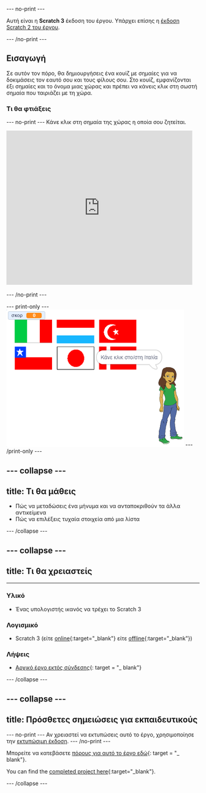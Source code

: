 \--- no-print \---

Αυτή είναι η **Scratch 3** έκδοση του έργου. Υπάρχει επίσης η [έκδοση Scratch 2 του έργου](https://projects.raspberrypi.org/en/projects/guess-the-flag-scratch2).

\--- /no-print \---

## Εισαγωγή

Σε αυτόν τον πόρο, θα δημιουργήσεις ένα κουίζ με σημαίες για να δοκιμάσεις τον εαυτό σου και τους φίλους σου. Στο κουίζ, εμφανίζονται έξι σημαίες και το όνομα μιας χώρας και πρέπει να κάνεις κλικ στη σωστή σημαία που ταιριάζει με τη χώρα.

### Τι θα φτιάξεις

\--- no-print \--- Κάνε κλικ στη σημαία της χώρας η οποία σου ζητείται.

<div class="scratch-preview">
  <iframe allowtransparency="true" width="485" height="402" src="https://scratch.mit.edu/projects/embed/276891625/?autostart=false" frameborder="0" scrolling="no"></iframe>
</div>

\--- /no-print \---

\--- print-only \--- ![Finished game](images/finished-game.png) \--- /print-only \---

## \--- collapse \---

## title: Τι θα μάθεις

+ Πώς να μεταδώσεις ένα μήνυμα και να ανταποκριθούν τα άλλα αντικείμενα
+ Πώς να επιλέξεις τυχαία στοιχεία από μια λίστα

\--- /collapse \---

## \--- collapse \---

## title: Τι θα χρειαστείς

* * *

### Υλικό

+ Ένας υπολογιστής ικανός να τρέχει το Scratch 3

### Λογισμικό

+ Scratch 3 (είτε [online](http://rpf.io/scratchon){:target="_blank"} είτε [offline](http://rpf.io/scratchoff){:target="_blank"})

### Λήψεις

+ [Αρχικό έργο εκτός σύνδεσης](http://rpf.io/p/en/guess-the-flag-go){: target = "_ blank"}

\--- /collapse \---

## \--- collapse \---

## title: Πρόσθετες σημειώσεις για εκπαιδευτικούς

\--- no-print \--- Αν χρειαστεί να εκτυπώσεις αυτό το έργο, χρησιμοποίησε την [εκτυπώσιμη έκδοση](https://projects.raspberrypi.org/en/projects/guess-the-flag/print). \--- /no-print \---

Μπορείτε να κατεβάσετε [πόρους για αυτό το έργο εδώ](http://rpf.io/p/en/guess-the-flag-go){: target = "_ blank"}.

You can find the [completed project here](http://rpf.io/p/en/guess-the-flag-get){:target="_blank"}.

\--- /collapse \---